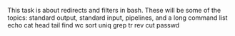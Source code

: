 This task is about redirects and filters in bash.
These will be some of the topics:
standard output, standard input, pipelines, and a long command list 
echo
cat
head
tail
find
wc
sort
uniq
grep
tr
rev
cut
passwd